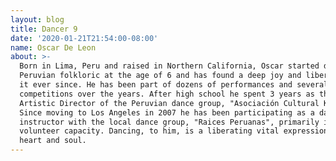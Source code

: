 ```yaml
---
layout: blog
title: Dancer 9
date: '2020-01-21T21:54:00-08:00'
name: Oscar De Leon
about: >-
  Born in Lima, Peru and raised in Northern California, Oscar started dancing
  Peruvian folkloric at the age of 6 and has found a deep joy and liberation in
  it ever since. He has been part of dozens of performances and several
  competitions over the years. After high school he spent 3 years as the interim
  Artistic Director of the Peruvian dance group, "Asociación Cultural Kanchis".
  Since moving to Los Angeles in 2007 he has been participating as a dancer and
  instructor with the local dance group, "Raices Peruanas", primarily in a
  volunteer capacity. Dancing, to him, is a liberating vital expression of the
  heart and soul.
---
```


